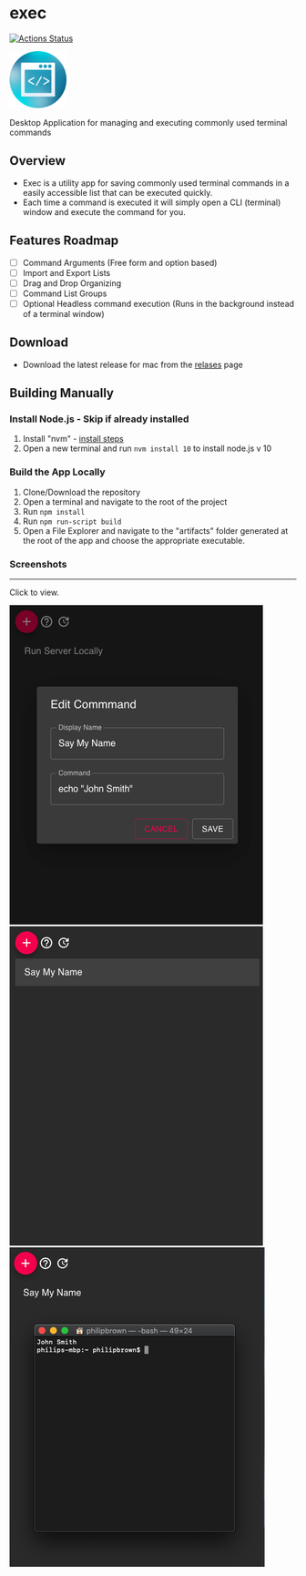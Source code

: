 # exec

[![Actions Status](https://github.com/pwbrown/exec/workflows/Build%20For%20Production/badge.svg)](https://github.com/pwbrown/exec/actions)

<img src="./.build/resources/icon.png" width=100 height=100>

Desktop Application for managing and executing commonly used terminal commands

## Overview
* Exec is a utility app for saving commonly used terminal commands in a easily accessible list that can be executed quickly.
* Each time a command is executed it will simply open a CLI (terminal) window and execute the command for you.

## Features Roadmap
- [ ] Command Arguments (Free form and option based)
- [ ] Import and Export Lists
- [ ] Drag and Drop Organizing
- [ ] Command List Groups
- [ ] Optional Headless command execution (Runs in the background instead of a terminal window)

## Download
* Download the latest release for mac from the [relases](https://github.com/pwbrown/exec/releases/latest) page

## Building Manually

### Install Node.js - Skip if already installed
1. Install "nvm" - [install steps](https://github.com/nvm-sh/nvm#installation-and-update)
2. Open a new terminal and run `nvm install 10` to install node.js v 10

### Build the App Locally
1. Clone/Download the repository
2. Open a terminal and navigate to the root of the project
3. Run `npm install`
4. Run `npm run-script build`
5. Open a File Explorer and navigate to the "artifacts" folder generated at the root of the app and choose the appropriate executable.

### Screenshots

***

Click to view.

[![create command](./.build/screenshots/create-command.png)](./.build/screenshots/create-command.png)
[![command list](./.build/screenshots/command-list.png)](./.build/screenshots/command-list.png)
[![command executed](./.build/screenshots/command-executed.png)](./.build/screenshots/command-executed.png)
